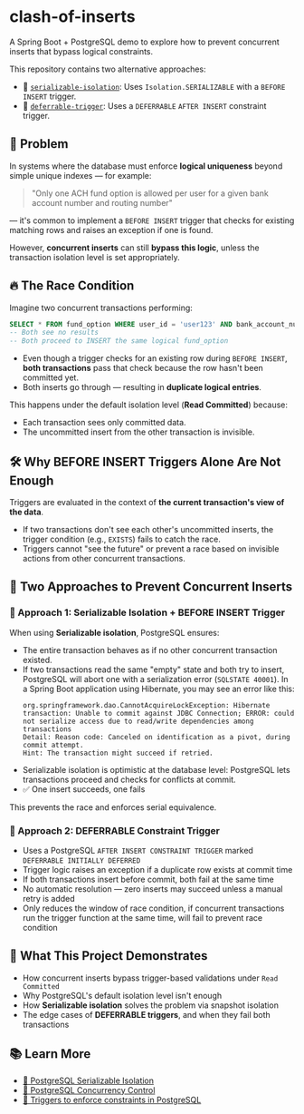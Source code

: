 # clash-of-inserts

A Spring Boot + PostgreSQL demo to explore how to prevent concurrent inserts that bypass logical constraints.

This repository contains two alternative approaches:

- 🔐 [`serializable-isolation`](https://github.com/fvoon/clash-of-inserts/tree/serializable-isolation): Uses `Isolation.SERIALIZABLE` with a `BEFORE INSERT` trigger.
- 🔁 [`deferrable-trigger`](https://github.com/fvoon/clash-of-inserts/tree/deferrable-trigger): Uses a `DEFERRABLE` `AFTER INSERT` constraint trigger.

## 🧠 Problem

In systems where the database must enforce **logical uniqueness** beyond simple unique indexes — for example:

> "Only one ACH fund option is allowed per user for a given bank account number and routing number"

— it's common to implement a `BEFORE INSERT` trigger that checks for existing matching rows and raises an exception if one is found.

However, **concurrent inserts** can still **bypass this logic**, unless the transaction isolation level is set appropriately.


## 🔥 The Race Condition

Imagine two concurrent transactions performing:

```sql
SELECT * FROM fund_option WHERE user_id = 'user123' AND bank_account_number = '2222' AND routing_number = '1111';
-- Both see no results
-- Both proceed to INSERT the same logical fund_option
```

- Even though a trigger checks for an existing row during `BEFORE INSERT`, **both transactions** pass that check because the row hasn't been committed yet.
- Both inserts go through — resulting in **duplicate logical entries**.

This happens under the default isolation level (**Read Committed**) because:
- Each transaction sees only committed data.
- The uncommitted insert from the other transaction is invisible.


## 🛠 Why BEFORE INSERT Triggers Alone Are Not Enough

Triggers are evaluated in the context of **the current transaction's view of the data**.

- If two transactions don't see each other's uncommitted inserts, the trigger condition (e.g., `EXISTS`) fails to catch the race.
- Triggers cannot "see the future" or prevent a race based on invisible actions from other concurrent transactions.


## 🔄 Two Approaches to Prevent Concurrent Inserts

### 🔐 Approach 1: Serializable Isolation + BEFORE INSERT Trigger

When using **Serializable isolation**, PostgreSQL ensures:

- The entire transaction behaves as if no other concurrent transaction existed.
- If two transactions read the same "empty" state and both try to insert, PostgreSQL will abort one with a serialization error (`SQLSTATE 40001`). In a Spring Boot application using Hibernate, you may see an error like this:
    ```
  org.springframework.dao.CannotAcquireLockException: Hibernate transaction: Unable to commit against JDBC Connection; ERROR: could not serialize access due to read/write dependencies among transactions
  Detail: Reason code: Canceled on identification as a pivot, during commit attempt.
  Hint: The transaction might succeed if retried.
  ```
- Serializable isolation is optimistic at the database level: PostgreSQL lets transactions proceed and checks for conflicts at commit.
- ✅ One insert succeeds, one fails

This prevents the race and enforces serial equivalence.

### 🧷 Approach 2: DEFERRABLE Constraint Trigger

- Uses a PostgreSQL `AFTER INSERT CONSTRAINT TRIGGER` marked `DEFERRABLE INITIALLY DEFERRED`
- Trigger logic raises an exception if a duplicate row exists at commit time
- If both transactions insert before commit, both fail at the same time
- No automatic resolution — zero inserts may succeed unless a manual retry is added
- Only reduces the window of race condition, if concurrent transactions run the trigger function at the same time, will fail to prevent race condition 

## 🧪 What This Project Demonstrates

- How concurrent inserts bypass trigger-based validations under `Read Committed`
- Why PostgreSQL's default isolation level isn't enough
- How **Serializable isolation** solves the problem via snapshot isolation
- The edge cases of **DEFERRABLE triggers**, and when they fail both transactions


## 📚 Learn More

- [📘 PostgreSQL Serializable Isolation](https://www.postgresql.org/docs/current/transaction-iso.html)
- [🧪 PostgreSQL Concurrency Control](https://www.postgresql.org/docs/current/mvcc-intro.html)
- [🧪 Triggers to enforce constraints in PostgreSQL](https://www.cybertec-postgresql.com/en/triggers-to-enforce-constraints/#what-about-these-“constraint-triggers”)